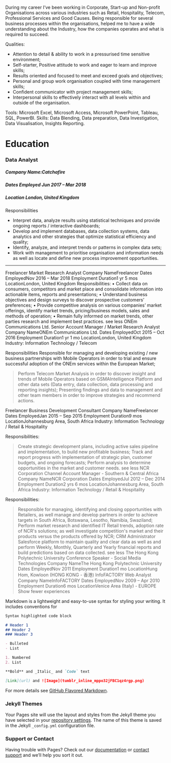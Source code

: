 During my career I’ve been working in Corporate, Start-up and Non-profit Organisations across various industries such as Retail, Hospitality, Telecom, Professional Services and Good Causes.
Being responsible for several business processes within the organisations, helped me to have a wide understanding about the Industry, how the companies operates and what is required to succeed.

Qualities:
* Attention to detail & ability to work in a pressurised time sensitive environment;
* Self-starter, Positive attitude to work and eager to learn and improve skills;
* Results oriented and focused to meet and exceed goals and objectives;
* Personal and group work organisation coupled with time management skills;
* Confident communicator with project management skills;
* Interpersonal skills to effectively interact with all levels within and outside of the organisation.

Tools: Microsoft Excel, Microsoft Access, Microsoft PowerPoint, Tableau, SQL, PowerBI.
Skills: Data Blending, Data preparation, Data Investigation, Data Visualisation, Insights Reporting. 


# Education

### Data Analyst
##### Company Name:Catchafire
##### Dates Employed Jun 2017 – Mar 2018
##### Location London, United Kingdom

Responsibilities
* Interpret data, analyze results using statistical techniques and provide ongoing reports / interactive dashboards;
* Develop and implement databases, data collection systems, data analytics and other strategies that optimize statistical efficiency and quality;
* Identify, analyze, and interpret trends or patterns in complex data sets;
* Work with management to prioritise organisation and information needs as well as locate and define new process improvement opportunities.
--------
Freelancer
Market Research Analyst
Company NameFreelancer
Dates EmployedNov 2016 – Mar 2018
Employment Duration1 yr 5 mos
LocationLondon, United Kingdom
Responsibilities:
• Collect data on consumers, competitors and market place and consolidate information into actionable items, reports and presentations;
• Understand business objectives and design surveys to discover prospective customers’ preferences;
• Provide competitive analysis on various companies’ market offerings, identify market trends, pricing/business models, sales and methods of operation;
• Remain fully informed on market trends, other parties research and implement best practices.
see less
ONEm Communications Ltd.
Senior Account Manager / Market Research Analyst
Company NameONEm Communications Ltd.
Dates EmployedOct 2015 – Oct 2016
Employment Duration1 yr 1 mo
LocationLondon, United Kingdom
Industry: Information Technology / Telecom

Responsibilities
 Responsible for managing and developing existing / new business partnerships with Mobile Operators in order to trial and ensure successful adoption of the ONEm services within the European Market;
> Perform Telecom Market Analysis in order to discover insight and trends of Mobile Operators based on GSMAIntelligence Platform and other data sets (Data entry, data collection, data processing and reporting insights);
> Presenting findings and data to management and other team members in order to improve strategies and recommend actions.

Freelancer
Business Development Consultant
Company NameFreelancer
Dates EmployedJan 2015 – Sep 2015
Employment Duration9 mos
LocationJohannesburg Area, South Africa
Industry: Information Technology / Retail & Hospitality

Responsibilities:
> Create strategic development plans, including active sales pipeline and implementation, to build new profitable business;
> Track and report progress with implementation of strategic plan, customer budgets, and ongoing forecasts;
> Perform analysis to determine opportunities in the market and customer needs.
see less
NCR Corporation
Channel Account Manager - Southern & Central Africa
Company NameNCR Corporation
Dates EmployedJul 2012 – Dec 2014
Employment Duration2 yrs 6 mos
LocationJohannesburg Area, South Africa
Industry: Information Technology / Retail & Hospitality

Responsibilities:
> Responsible for managing, identifying and closing opportunities with Retailers, as well manage and develop partners in order to achieve targets in South Africa, Botswana, Lesotho, Namibia, Swaziland;
> Perform market research and identified IT Retail trends, adoption rate of NCR's solutions; as well investigate competition's market and their products versus the products offered by NCR;
> CRM Administrator Salesforce platform to maintain quality and clear data as well as and perform Weekly, Monthly, Quarterly and Yearly financial reports and build predictions based on data collected.
see less
The Hong Kong Polytechnic University
Conference Speaker - Social Media Technologies
Company NameThe Hong Kong Polytechnic University
Dates EmployedNov 2011
Employment Duration1 mo
LocationHung Hom, Kowloon (HONG KONG - 香港)
InfoFACTORY
Web Analyst
Company NameInfoFACTORY
Dates EmployedNov 2009 – Apr 2010
Employment Duration6 mos
LocationVenice Area (Italy) - EUROPE
Show fewer experiences 




Markdown is a lightweight and easy-to-use syntax for styling your writing. It includes conventions for

```markdown
Syntax highlighted code block

# Header 1
## Header 2
### Header 3

- Bulleted
- List

1. Numbered
2. List

**Bold** and _Italic_ and `Code` text

[Link](url) and ![Image](tumblr_inline_mppo32jFBC1qz4rgp.png)
```

For more details see [GitHub Flavored Markdown](https://guides.github.com/features/mastering-markdown/).

### Jekyll Themes

Your Pages site will use the layout and styles from the Jekyll theme you have selected in your [repository settings](https://github.com/alessiocozzi/alessiocozzi.github.com/settings). The name of this theme is saved in the Jekyll `_config.yml` configuration file.

### Support or Contact

Having trouble with Pages? Check out our [documentation](https://help.github.com/categories/github-pages-basics/) or [contact support](https://github.com/contact) and we’ll help you sort it out.
